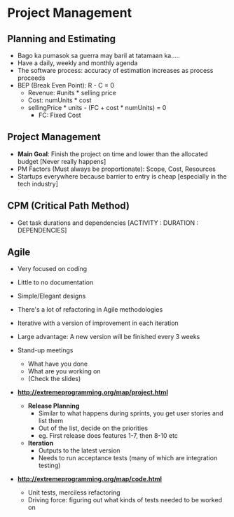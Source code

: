 # Project Management

## Planning and Estimating
* Bago ka pumasok sa guerra may baril at tatamaan ka.....
* Have a daily, weekly and monthly agenda
* The software process: accuracy of estimation increases as process proceeds
* BEP (Break Even Point): R - C = 0
  * Revenue: #units * selling price
  * Cost: numUnits * cost
  * sellingPrice * units - (FC + cost * numUnits) = 0
    * FC: Fixed Cost

## Project Management
* **Main Goal**: Finish the project on time and lower than the allocated budget [Never really happens]
* PM Factors (Must always be proportionate): Scope, Cost, Resources
* Startups everywhere because barrier to entry is cheap [especially in the tech industry]

## CPM (Critical Path Method)
  * Get task durations and dependencies [ACTIVITY : DURATION : DEPENDENCIES]

## Agile
* Very focused on coding
* Little to no documentation
* Simple/Elegant designs
* There's a lot of refactoring in Agile methodologies
* Iterative with a version of improvement in each iteration
* Large advantage: A new version will be finished every 3 weeks
* Stand-up meetings
  * What have you done
  * What are you working on
  * (Check the slides)

* **http://extremeprogramming.org/map/project.html**
  * **Release Planning**
    * Similar to what happens during sprints, you get user stories and list them
    * Out of the list, decide on the priorities
    * eg. First release does features 1-7, then 8-10 etc
  * **Iteration**
    * Outputs to the latest version
    * Needs to run acceptance tests (many of which are integration testing)
* **http://extremeprogramming.org/map/code.html**
  * Unit tests, merciless refactoring
  * Driving force: figuring out what kinds of tests needed to be worked on